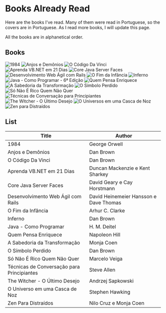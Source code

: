 # Books Already Read

Here are the books I've read. Many of them were read in Portuguese, so the covers are in Portuguese. As I read more books, I will update this page.

All the books are in alphanetical order.


## Books
![1984](covers/1984.png)
![Anjos e Demônios](covers/Anjos_e_Demonios.png)
![O Código Da Vinci](covers/Codigo-da-Vinci.png)
![Aprenda VB.NET em 21 Dias](covers/Aprenda-VB.NET-em-21-dias.png)
![Core Java Server Faces](covers/Core-Java-Server-Faces.png)
![Desenvolvimento Web Ágil com Rails](covers/Desenvolvimento-Web-Agil-Rails.png)
![O Fim da Infância](covers/Fim-Da-Infancia.png)
![Inferno](covers/Inferno.png)
![Java - Como Programar - 6ª Edição](covers/Java-Como-Programar-6-Edicao.png)
![Quem Pensa Enriquece](covers/Quem-Pensa-Enriquece.png)
![A Sabedoria da Transformação](covers/Sabedoria-Da-Transformacao.png)
![O Símbolo Perdido](covers/Simbolo-Perdido.png)
![Só Não É Rico Quem Não Quer](covers/So-Nao-E-Rico-Quem-Nao-Quer.png)
![Técnicas de Conversação para Principiantes](covers/Tecnicas-Conversacao-Para-Principiantes.png)
![The Witcher - O Último Desejo](covers/The-Witcher-O-Ultimo-Desejo.png)
![O Universos em uma Casca de Noz](covers/Universo-Em-Uma-Casca-de-Noz.png)
![Zen para Distraídos](covers/Zen-Para-Distraidos.png)


## List
| Title | Author |
| ----- | ------ |
| 1984 | George Orwell |
| Anjos e Demônios | Dan Brown |
| O Código Da Vinci | Dan Brown |
| Aprenda VB.NET em 21 Dias | Duncan Mackenzie e Kent Sharkey |
| Core Java Server Faces | David Geary e Cay Horstmann |
| Desenvolvimento Web Ágil com Rails | David Heinemeier Hansson e Dave Thomas |
| O Fim da Infância | Arhur C. Clarke |
| Inferno | Dan Brown |
| Java - Como Programar | H. M. Deitel |
| Quem Pensa Enriquece | Napoleon Hill |
| A Sabedoria da Transformação | Monja Coen |
| O Símbolo Perdido | Dan Brown |
| Só Não É Rico Quem Não Quer | Marcelo Veiga |
| Técnicas de Conversação para Principiantes | Steve Allen |
| The Witcher - O Último Desejo | Andrzej Sapkowski |
| O Universo em uma Casca de Noz | Stephen Hawking |
| Zen Para Distraídos | Nilo Cruz e Monja Coen |
